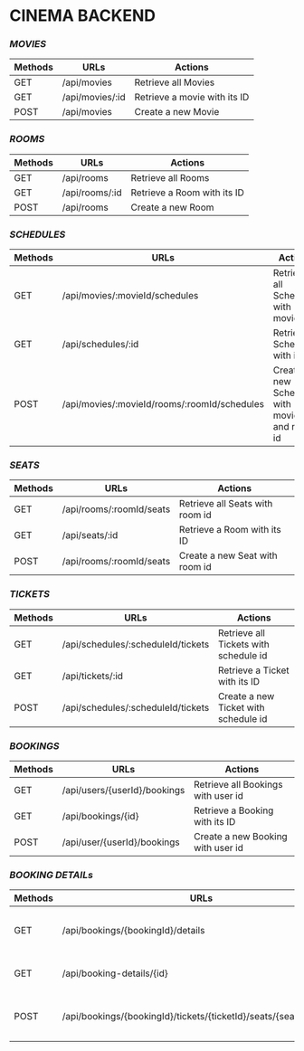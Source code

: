 # CINEMA BACKEND

### *MOVIES*

| Methods | URLs            | Actions                      |
|---------|-----------------|------------------------------|
| GET     | /api/movies     | Retrieve all Movies          |
| GET     | /api/movies/:id | Retrieve a movie with its ID |
| POST    | /api/movies     | Create a new Movie           |

### *ROOMS*

| Methods | URLs           | Actions                     |
|---------|----------------|-----------------------------|
| GET     | /api/rooms     | Retrieve all Rooms          |
| GET     | /api/rooms/:id | Retrieve a Room with its ID |
| POST    | /api/rooms     | Create a new Room           |

### *SCHEDULES*

| Methods | URLs                                         | Actions                                         |
|---------|----------------------------------------------|-------------------------------------------------|
| GET     | /api/movies/:movieId/schedules               | Retrieve all Schedules with movie id            |
| GET     | /api/schedules/:id                           | Retrieve a Schedule with its ID                 |
| POST    | /api/movies/:movieId/rooms/:roomId/schedules | Create a new Schedule with movie id and room id |

### *SEATS*

| Methods | URLs                     | Actions                         |
|---------|--------------------------|---------------------------------|
| GET     | /api/rooms/:roomId/seats | Retrieve all Seats with room id |
| GET     | /api/seats/:id           | Retrieve a Room with its ID     |
| POST    | /api/rooms/:roomId/seats | Create a new Seat with room id  |

### *TICKETS*

| Methods | URLs                               | Actions                               |
|---------|------------------------------------|---------------------------------------|
| GET     | /api/schedules/:scheduleId/tickets | Retrieve all Tickets with schedule id |
| GET     | /api/tickets/:id                   | Retrieve a Ticket with its ID         |
| POST    | /api/schedules/:scheduleId/tickets | Create a new Ticket with schedule id  |

### *BOOKINGS*

| Methods | URLs                         | Actions                            |
|---------|------------------------------|------------------------------------|
| GET     | /api/users/{userId}/bookings | Retrieve all Bookings with user id |
| GET     | /api/bookings/{id}           | Retrieve a Booking with its ID     |
| POST    | /api/user/{userId}/bookings  | Create a new Booking with user id  |

### *BOOKING DETAILs*

| Methods | URLs                                                                | Actions                                                   |
|---------|---------------------------------------------------------------------|-----------------------------------------------------------|
| GET     | /api/bookings/{bookingId}/details                                   | Retrieve all BookingDetails with booking id               |
| GET     | /api/booking-details/{id}                                           | Retrieve a BookingDetails with its ID                     |
| POST    | /api/bookings/{bookingId}/tickets/{ticketId}/seats/{seatId}/details | Create a new BookingDetails with booking, ticket, seat id |

